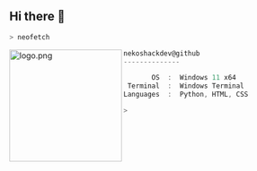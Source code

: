 ## Hi there 👋
```zsh
> neofetch
```

<!--img align="left" src="https://github.com/fluteds.png" alt="logo.png" width="200"/>-->
<img align="left" src="https://cdn.discordapp.com/attachments/1261846565534961706/1303825127397658684/30e88bfc3ae9fb275accc5f39fe81e56.jpg?ex=672d2946&is=672bd7c6&hm=906a8795421dfe59d2c531e2c459e659f631f7bb5f4f09c607d4f401dff0a04b&" alt="logo.png" width="200"/>

```csharp
nekoshackdev@github
--------------

       OS  :  Windows 11 x64
 Terminal  :  Windows Terminal
Languages  :  Python, HTML, CSS
```




```zsh
> 
```
<!--
**nekoshackdev/nekoshackdev** is a ✨ _special_ ✨ repository because its `README.md` (this file) appears on your GitHub profile.

Here are some ideas to get you started:

- 🔭 I’m currently working on ...
- 🌱 I’m currently learning ...
- 👯 I’m looking to collaborate on ...
- 🤔 I’m looking for help with ...
- 💬 Ask me about ...
- 📫 How to reach me: ...
- 😄 Pronouns: ...
- ⚡ Fun fact: ...
-->
